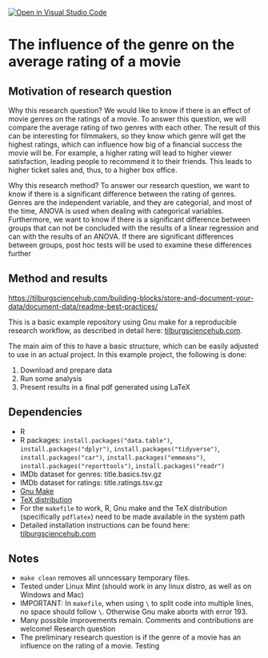 [![Open in Visual Studio Code](https://classroom.github.com/assets/open-in-vscode-718a45dd9cf7e7f842a935f5ebbe5719a5e09af4491e668f4dbf3b35d5cca122.svg)](https://classroom.github.com/online_ide?assignment_repo_id=11726081&assignment_repo_type=AssignmentRepo)
# The influence of the genre on the average rating of a movie 

## Motivation of research question
Why this research question? 
We would like to know if there is an effect of movie genres on the ratings of a movie. To 
answer this question, we will compare the average rating of two genres with each other. The 
result of this can be interesting for filmmakers, so they know which genre will get the highest 
ratings, which can influence how big of a financial success the movie will be. For example, a 
higher rating will lead to higher viewer satisfaction, leading people to recommend it to their 
friends. This leads to higher ticket sales and, thus, to a higher box office. 

Why this research method? 
To answer our research question, we want to know if there is a significant difference between 
the rating of genres. Genres are the independent variable, and they are categorial, and most 
of the time, ANOVA is used when dealing with categorical variables. Furthermore, we want to 
know if there is a significant difference between groups that can not be concluded with the 
results of a linear regression and can with the results of an ANOVA. If there are significant 
differences between groups, post hoc tests will be used to examine these differences further

## Method and results
https://tilburgsciencehub.com/building-blocks/store-and-document-your-data/document-data/readme-best-practices/ 


This is a basic example repository using Gnu make for a reproducible research workflow, as described in detail here: [tilburgsciencehub.com](http://tilburgsciencehub.com/). 

The main aim of this to have a basic structure, which can be easily adjusted to use in an actual project.  In this example project, the following is done: 
1. Download and prepare data
2. Run some analysis
3. Present results in a final pdf generated using LaTeX

## Dependencies
- R 
- R packages: `install.packages("data.table")`, `install.packages("dplyr")`, `install.packages("tidyverse")`, `install.packages("car")`, `install.packages("emmeans")`, `install.packages("reporttools")`, `install.packages("readr")`
- IMDb dataset for genres: title.basics.tsv.gz
- IMDb dataset for ratings: title.ratings.tsv.gz
- [Gnu Make](https://tilburgsciencehub.com/get/make) 
- [TeX distribution](https://tilburgsciencehub.com/get/latex/?utm_campaign=referral-short)
- For the `makefile` to work, R, Gnu make and the TeX distribution (specifically `pdflatex`) need to be made available in the system path 
- Detailed installation instructions can be found here: [tilburgsciencehub.com](http://tilburgsciencehub.com/)


## Notes
- `make clean` removes all unncessary temporary files. 
- Tested under Linux Mint (should work in any linux distro, as well as on Windows and Mac) 
- IMPORTANT: In `makefile`, when using `\` to split code into multiple lines, no space should follow `\`. Otherwise Gnu make aborts with error 193. 
- Many possible improvements remain. Comments and contributions are welcome!
Research question 
- The preliminary research question is if the genre of a movie has an influence on the rating of a movie. 
Testing
